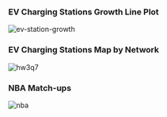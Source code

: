 ### EV Charging Stations Growth Line Plot

![ev-station-growth](https://user-images.githubusercontent.com/116143761/217125412-4f3cd661-83ae-4fc2-9dc4-ac1bc46a5d46.gif)

### EV Charging Stations Map by Network

![hw3q7](https://user-images.githubusercontent.com/116143761/217125584-442dd937-c0bc-449f-a87e-4e6b40e31032.gif)

### NBA Match-ups

![nba](https://user-images.githubusercontent.com/116143761/217125486-089bd95c-5c70-48dd-ac52-9f3c8f2a5466.gif)

